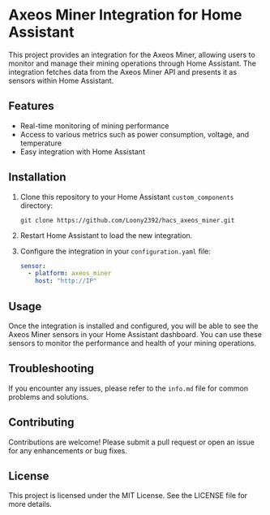 # Axeos Miner Integration for Home Assistant

This project provides an integration for the Axeos Miner, allowing users to monitor and manage their mining operations through Home Assistant. The integration fetches data from the Axeos Miner API and presents it as sensors within Home Assistant.

## Features

- Real-time monitoring of mining performance
- Access to various metrics such as power consumption, voltage, and temperature
- Easy integration with Home Assistant

## Installation

1. Clone this repository to your Home Assistant `custom_components` directory:
   ```
   git clone https://github.com/Loony2392/hacs_axeos_miner.git
   ```

2. Restart Home Assistant to load the new integration.

3. Configure the integration in your `configuration.yaml` file:
   ```yaml
   sensor:
     - platform: axeos_miner
       host: "http://IP"
   ```

## Usage

Once the integration is installed and configured, you will be able to see the Axeos Miner sensors in your Home Assistant dashboard. You can use these sensors to monitor the performance and health of your mining operations.

## Troubleshooting

If you encounter any issues, please refer to the `info.md` file for common problems and solutions.

## Contributing

Contributions are welcome! Please submit a pull request or open an issue for any enhancements or bug fixes.

## License

This project is licensed under the MIT License. See the LICENSE file for more details.